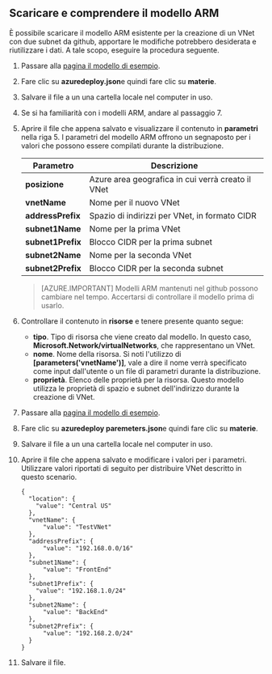 ## <a name="download-and-understand-the-arm-template"></a>Scaricare e comprendere il modello ARM

È possibile scaricare il modello ARM esistente per la creazione di un VNet con due subnet da github, apportare le modifiche potrebbero desiderata e riutilizzare i dati. A tale scopo, eseguire la procedura seguente.

1. Passare alla [pagina il modello di esempio](https://github.com/Azure/azure-quickstart-templates/tree/master/101-vnet-two-subnets).
2. Fare clic su **azuredeploy.json**e quindi fare clic su **materie**.
3. Salvare il file a un una cartella locale nel computer in uso.
4. Se si ha familiarità con i modelli ARM, andare al passaggio 7.
5. Aprire il file che appena salvato e visualizzare il contenuto in **parametri** nella riga 5. I parametri del modello ARM offrono un segnaposto per i valori che possono essere compilati durante la distribuzione.

    | Parametro | Descrizione |
    |---|---|
    | **posizione** | Azure area geografica in cui verrà creato il VNet |
    | **vnetName** | Nome per il nuovo VNet |
    | **addressPrefix** | Spazio di indirizzi per VNet, in formato CIDR |
    | **subnet1Name** | Nome per la prima VNet |
    | **subnet1Prefix** | Blocco CIDR per la prima subnet |
    | **subnet2Name** | Nome per la seconda VNet |
    | **subnet2Prefix** | Blocco CIDR per la seconda subnet |

    >[AZURE.IMPORTANT] Modelli ARM mantenuti nel github possono cambiare nel tempo. Accertarsi di controllare il modello prima di usarlo.
    
6. Controllare il contenuto in **risorse** e tenere presente quanto segue:

    - **tipo**. Tipo di risorsa che viene creato dal modello. In questo caso, **Microsoft.Network/virtualNetworks**, che rappresentano un VNet.
    - **nome**. Nome della risorsa. Si noti l'utilizzo di **[parameters('vnetName')]**, vale a dire il nome verrà specificato come input dall'utente o un file di parametri durante la distribuzione.
    - **proprietà**. Elenco delle proprietà per la risorsa. Questo modello utilizza le proprietà di spazio e subnet dell'indirizzo durante la creazione di VNet.

7. Passare alla [pagina il modello di esempio](https://github.com/Azure/azure-quickstart-templates/tree/master/101-vnet-two-subnets).
8. Fare clic su **azuredeploy paremeters.json**e quindi fare clic su **materie**.
9. Salvare il file a un una cartella locale nel computer in uso.
10. Aprire il file che appena salvato e modificare i valori per i parametri. Utilizzare valori riportati di seguito per distribuire VNet descritto in questo scenario.

        {
          "location": {
            "value": "Central US"
          },
          "vnetName": {
              "value": "TestVNet"
          },
          "addressPrefix": {
              "value": "192.168.0.0/16"
          },
          "subnet1Name": {
              "value": "FrontEnd"
          },
          "subnet1Prefix": {
            "value": "192.168.1.0/24"
          },
          "subnet2Name": {
              "value": "BackEnd"
          },
          "subnet2Prefix": {
              "value": "192.168.2.0/24"
          }
        }

11. Salvare il file.
  